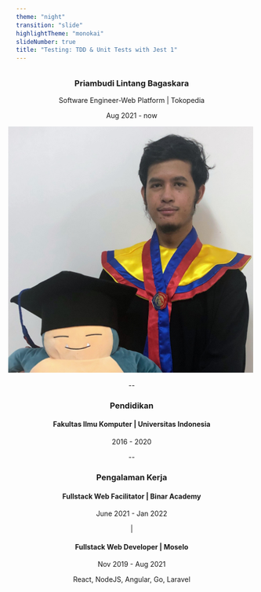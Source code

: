 ```yaml
---
theme: "night"
transition: "slide"
highlightTheme: "monokai"
slideNumber: true
title: "Testing: TDD & Unit Tests with Jest 1"
---
```


<style>
pre {
  background: #303030;
  padding: 10px 16px;
  border-radius: 0.3em;
  counter-reset: line;
}
pre code[class*="="] .line {
  display: block;
  line-height: 1.8rem;
  font-size: 1em;
}
pre code[class*="="] .line:before {
  counter-increment: line;
  content: counter(line);
  display: inline-block;
  border-right: 3px solid #6ce26c !important;
  padding: 0 .5em;
  margin-right: .5em;
  color: #afafaf !important;
  width: 24px;
  text-align: right;
}

.reveal .slides > section > section {
  text-align: center; 
}

h1,h2,h3,h4 {
  text-align: center;
}

p {
  text-align: center;
}
</style>

### Priambudi Lintang Bagaskara

Software Engineer-Web Platform | Tokopedia

Aug 2021 - now

<img width="500" src="img/photo.jpeg">

--

### Pendidikan
#### Fakultas Ilmu Komputer | Universitas Indonesia
2016 - 2020

--

### Pengalaman Kerja
#### Fullstack Web Facilitator | Binar Academy
June 2021 - Jan 2022

|

#### Fullstack Web Developer | Moselo
Nov 2019 - Aug 2021

React, NodeJS, Angular, Go, Laravel
